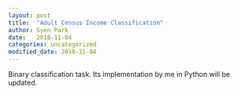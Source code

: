 ```yaml
---
layout: post
title:  "Adult Census Income Classification"
author: Syen Park
date:   2018-11-04
categories: uncategorized
modified_date: 2018-11-04
---
```


Binary classification task. Its implementation by me in Python will be updated.
